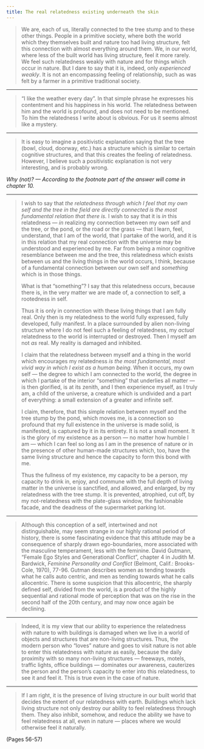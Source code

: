 ```yaml
---
title: The real relatedness existing underneath the skin
---
```


> We are, each of us, literally connected to the tree stump and to these other things. People in a primitive society, where both the world which they themselves built and nature too had living structure, felt this connection with almost everything around them. We, in our world, where less of the built world has living structure, feel it more rarely. We feel such relatedness weakly with nature and for things which occur in nature. But I dare to say that it is, indeed, only *experienced weakly*. It is not an encompassing feeling of relationship, such as was felt by a farmer in a primitive traditional society.

---

> “I like the weather every day”. In that simple phrase he expresses his contentment and his happiness in his world. The relatedness between him and the world is profound, and does not need to be mentioned. To him the relatedness I write about is obvious. For us it seems almost like a mystery.

---

> It is easy to imagine a positivistic explanation saying that the tree (bowl, cloud, doorway, etc.) has a structure which is similar to certain cognitive structures, and that this creates the feeling of relatedness. However, I believe such a positivistic explanation is not very interesting, and is probably wrong.

*Why (not)? — According to the footnote part of the answer will come in chapter 10.*

---

> I wish to say that *the relatedness through which I feel that my own self and the tree in the field are directly connected is the most fundamental relation that there is.* I wish to say that it is *in* this relatedness — *in* realizing my connection between my own self and the tree, or the pond, or the road or the grass — that I learn, feel, understand, that I am of the world, that I partake of the world, and it is in this relation that my real connection with the universe may be understood and experienced by me.
> Far from being a minor cognitive resemblance between me and the tree, this relatedness which exists between us and the living things in the world occurs, I think, because of a fundamental connection between our own self and *something* which is in those things.
> 
> What is that “something”? I say that this relatedness occurs, because there is, in the very matter we are made of, a connection to self, a rootedness in self.
> 
> Thus it is only in connection with these living things that I am fully real. Only then is my relatedness to the world fully expressed, fully developed, fully manifest.
> In a place surrounded by alien non-living structure where I do not feel such a feeling of relatedness, my *actual* relatedness to the world is interrupted or destroyed. Then I myself am not *as* real. My reality is damaged and inhibited.
> 
> I claim that the relatedness between myself and a thing in the world which encourages my relatedness *is the most fundamental, most vivid way in which I exist as a human being*. When it occurs, my own self — the degree to which I am connected to the world, the degree in which I partake of the interior “something” that underlies all matter — is then glorified, is at its zenith, and I then experience myself, as I truly am, a child of the universe, a creature which is undivided and a part of everything: a small extension of a greater and infinite self.
> 
> I claim, therefore, that this simple relation between myself and the tree stump by the pond, which moves me, is a connection so profound that my full existence in the universe is made solid, is manifested, is captured by it in its entirety. It is not a small moment. It is the glory of my existence as a person — no matter how humble I am — which I can feel so long as I am in the presence of nature or in the presence of other human-made structures which, too, have the same living structure and hence the capacity to form this bond with me.
> 
> Thus the fullness of my existence, my capacity to be a person, my capacity to drink in, enjoy, and commune with the full depth of living matter in the universe is sanctified, and allowed, and enlarged, by my relatedness with the tree stump. It is prevented, atrophied, cut off, by my not-relatedness with the plate-glass window, the fashionable facade, and the deadness of the supermarket parking lot.

---

> Although this conception of a self, intertwined and not distinguishable, may seem strange in our highly rational period of history, there is some fascinating evidence that this attitude may be a consequence of sharply drawn ego-boundaries, more associated with the masculine temperament, less with the feminine. David Gutmann, “Female Ego Styles and Generational Conflict”, chapter 4 in Judith M. Bardwick, _Feminine Personality and Conflict_ (Belmont, Calif.: Brooks-Cole, 1970), 77-96. Gutman describes women as tending towards what he calls auto centric, and men as tending towards what he calls allocentric. There is some suspicion that this allocentric, the sharply defined self, divided from the world, is a product of the highly sequential and rational mode of perception that was on the rise in the second half of the 20th century, and may now once again be declining.

---

> Indeed, it is my view that our ability to experience the relatedness with nature to with buildings is damaged when we live in a world of objects and structures that are non-living structures. Thus, the modern person who “loves” nature and goes to visit nature is not able to enter this relatedness with nature as easily, because the daily proximity with so many non-living structures — freeways, motels, traffic lights, office buildings — dominates our awareness, cauterizes the person and the person’s capacity to enter into this relatedness, to see it and feel it. This is true even in the case of nature.

---

> If I am right, it is the presence of living structure in our built world that decides the extent of our relatedness with earth. Buildings which lack living structure not only destroy our ability to feel relatedness through them. They also inhibit, somehow, and reduce the ability we have to feel relatedness at all, even in nature — places where we would otherwise feel it naturally.

(Pages 56-57)